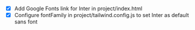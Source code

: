 - [x] Add Google Fonts link for Inter in project/index.html
- [x] Configure fontFamily in project/tailwind.config.js to set Inter as default sans font
